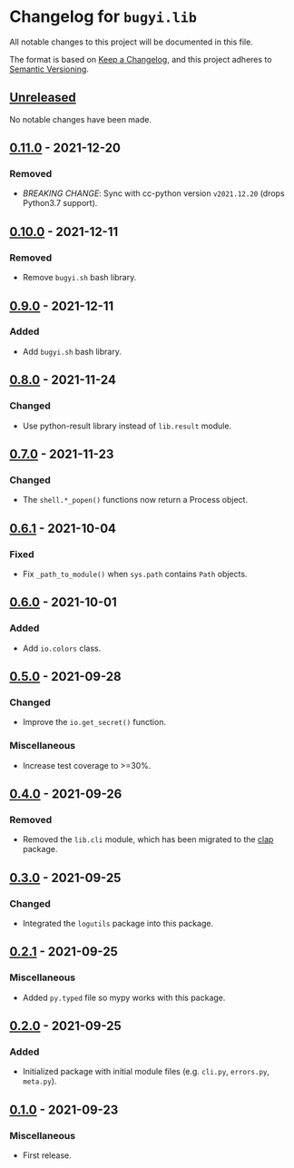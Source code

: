 # Changelog for `bugyi.lib`

All notable changes to this project will be documented in this file.

The format is based on [Keep a Changelog], and this project adheres to
[Semantic Versioning].

[Keep a Changelog]: https://keepachangelog.com/en/1.0.0/
[Semantic Versioning]: https://semver.org/


## [Unreleased](https://github.com/bbugyi200/python-lib/compare/0.11.0...HEAD)

No notable changes have been made.


## [0.11.0](https://github.com/bbugyi200/python-lib/compare/0.10.0...0.11.0) - 2021-12-20

### Removed

* *BREAKING CHANGE*: Sync with cc-python version `v2021.12.20` (drops Python3.7 support).


## [0.10.0](https://github.com/bbugyi200/python-lib/compare/0.9.0...0.10.0) - 2021-12-11

### Removed

* Remove `bugyi.sh` bash library.


## [0.9.0](https://github.com/bbugyi200/python-lib/compare/0.8.0...0.9.0) - 2021-12-11

### Added

* Add `bugyi.sh` bash library.


## [0.8.0](https://github.com/bbugyi200/python-lib/compare/0.7.0...0.8.0) - 2021-11-24

### Changed

* Use python-result library instead of `lib.result` module.


## [0.7.0](https://github.com/bbugyi200/python-lib/compare/0.6.1...0.7.0) - 2021-11-23

### Changed

* The `shell.*_popen()` functions now return a Process object.


## [0.6.1](https://github.com/bbugyi200/python-lib/compare/0.6.0...0.6.1) - 2021-10-04

### Fixed

* Fix `_path_to_module()` when `sys.path` contains `Path` objects.


## [0.6.0](https://github.com/bbugyi200/python-lib/compare/0.5.0...0.6.0) - 2021-10-01

### Added

* Add `io.colors` class.


## [0.5.0](https://github.com/bbugyi200/python-lib/compare/0.4.0...0.5.0) - 2021-09-28

### Changed

* Improve the `io.get_secret()` function.

### Miscellaneous

* Increase test coverage to >=30%.


## [0.4.0](https://github.com/bbugyi200/python-lib/compare/0.3.0...0.4.0) - 2021-09-26

### Removed

* Removed the `lib.cli` module, which has been migrated to the [clap](https://github.com/bbugyi200/clap) package.


## [0.3.0](https://github.com/bbugyi200/python-lib/compare/0.2.1...0.3.0) - 2021-09-25

### Changed

* Integrated the `logutils` package into this package.


## [0.2.1](https://github.com/bbugyi200/python-lib/compare/0.2.0...0.2.1) - 2021-09-25

### Miscellaneous

* Added `py.typed` file so mypy works with this package.


## [0.2.0](https://github.com/bbugyi200/python-lib/compare/0.1.0...0.2.0) - 2021-09-25

### Added

* Initialized package with initial module files (e.g. `cli.py`, `errors.py`, `meta.py`).


## [0.1.0](https://github.com/bbugyi200/python-lib/releases/tag/0.1.0) - 2021-09-23

### Miscellaneous

* First release.
